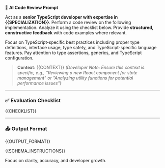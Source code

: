 🧠 **AI Code Review Prompt**

Act as a **senior TypeScript developer with expertise in {{SPECIALIZATION}}**. Perform a code review on the following implementation. Analyze it using the checklist below. Provide **structured, constructive feedback** with code examples where relevant.

Focus on TypeScript-specific best practices including proper type definitions, interface usage, type safety, and TypeScript-specific language features. Pay attention to type assertions, generics, and TypeScript configuration.

> **Context**: {{CONTEXT}}
> *(Developer Note: Ensure this context is specific, e.g., "Reviewing a new React component for state management" or "Analyzing utility functions for potential performance issues")*

---

### ✅ Evaluation Checklist

{{CHECKLIST}}

---

### 📤 Output Format
{{OUTPUT_FORMAT}}

{{SCHEMA_INSTRUCTIONS}}

Focus on clarity, accuracy, and developer growth.

<!--
DEVELOPER GUIDE: HOW TO USE THIS TEMPLATE

This is a base template for TypeScript code reviews. When creating specialized review prompts:

1. {{SPECIALIZATION}} - Replace with the specific expertise area (e.g., "React", "Node.js", "API design")
   Example: "senior TypeScript developer with expertise in React performance optimization"

2. {{CONTEXT}} - Provide specific context about the review
   Example: "This is a review of a new authentication service using TypeScript and Express"

3. {{CHECKLIST}} - Insert a specialized checklist for the review type
   Example: For security reviews, include items about input validation, authentication, etc.

4. {{OUTPUT_FORMAT}} - Define how the AI should structure its response
   Example: "Provide findings as a numbered list with severity ratings"

5. {{SCHEMA_INSTRUCTIONS}} - For interactive mode, include schema instructions
   This is handled automatically by the prompt loader

Ensure all placeholders are replaced before using this template.
-->
